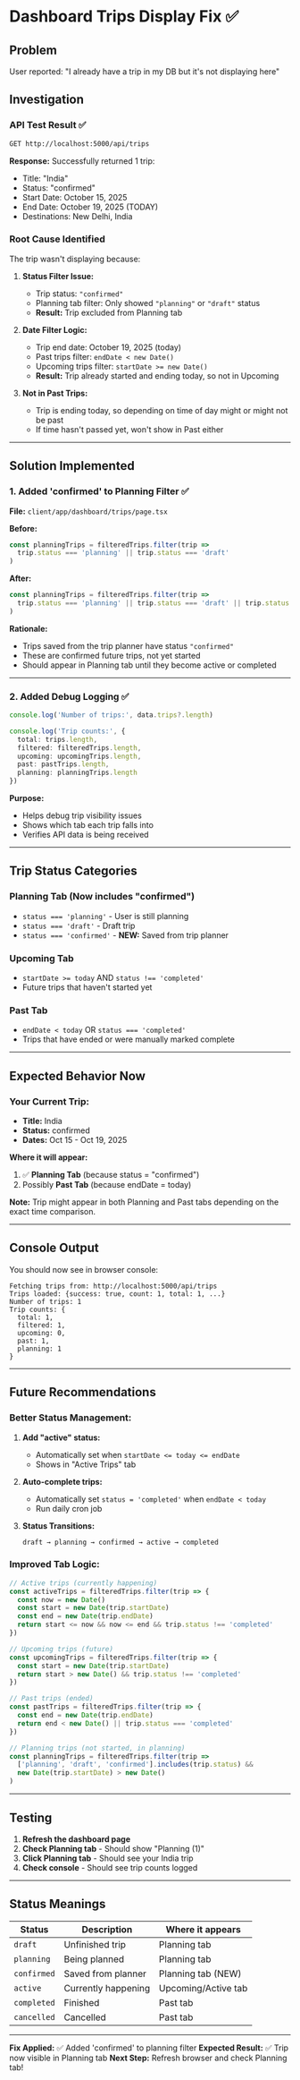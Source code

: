 # Dashboard Trips Display Fix ✅

## Problem
User reported: "I already have a trip in my DB but it's not displaying here"

## Investigation

### API Test Result ✅
```bash
GET http://localhost:5000/api/trips
```

**Response:** Successfully returned 1 trip:
- Title: "India"
- Status: "confirmed"
- Start Date: October 15, 2025
- End Date: October 19, 2025 (TODAY)
- Destinations: New Delhi, India

### Root Cause Identified

The trip wasn't displaying because:

1. **Status Filter Issue:** 
   - Trip status: `"confirmed"`
   - Planning tab filter: Only showed `"planning"` or `"draft"` status
   - **Result:** Trip excluded from Planning tab

2. **Date Filter Logic:**
   - Trip end date: October 19, 2025 (today)
   - Past trips filter: `endDate < new Date()`
   - Upcoming trips filter: `startDate >= new Date()`
   - **Result:** Trip already started and ending today, so not in Upcoming

3. **Not in Past Trips:**
   - Trip is ending today, so depending on time of day might or might not be past
   - If time hasn't passed yet, won't show in Past either

---

## Solution Implemented

### 1. Added 'confirmed' to Planning Filter ✅

**File:** `client/app/dashboard/trips/page.tsx`

**Before:**
```typescript
const planningTrips = filteredTrips.filter(trip => 
  trip.status === 'planning' || trip.status === 'draft'
)
```

**After:**
```typescript
const planningTrips = filteredTrips.filter(trip => 
  trip.status === 'planning' || trip.status === 'draft' || trip.status === 'confirmed'
)
```

**Rationale:**
- Trips saved from the trip planner have status `"confirmed"`
- These are confirmed future trips, not yet started
- Should appear in Planning tab until they become active or completed

---

### 2. Added Debug Logging ✅

```typescript
console.log('Number of trips:', data.trips?.length)

console.log('Trip counts:', {
  total: trips.length,
  filtered: filteredTrips.length,
  upcoming: upcomingTrips.length,
  past: pastTrips.length,
  planning: planningTrips.length
})
```

**Purpose:**
- Helps debug trip visibility issues
- Shows which tab each trip falls into
- Verifies API data is being received

---

## Trip Status Categories

### Planning Tab (Now includes "confirmed")
- `status === 'planning'` - User is still planning
- `status === 'draft'` - Draft trip
- `status === 'confirmed'` - **NEW:** Saved from trip planner

### Upcoming Tab
- `startDate >= today` AND `status !== 'completed'`
- Future trips that haven't started yet

### Past Tab
- `endDate < today` OR `status === 'completed'`
- Trips that have ended or were manually marked complete

---

## Expected Behavior Now

### Your Current Trip:
- **Title:** India
- **Status:** confirmed
- **Dates:** Oct 15 - Oct 19, 2025

**Where it will appear:**
1. ✅ **Planning Tab** (because status = "confirmed")
2. Possibly **Past Tab** (because endDate = today)

**Note:** Trip might appear in both Planning and Past tabs depending on the exact time comparison.

---

## Console Output

You should now see in browser console:

```
Fetching trips from: http://localhost:5000/api/trips
Trips loaded: {success: true, count: 1, total: 1, ...}
Number of trips: 1
Trip counts: {
  total: 1,
  filtered: 1,
  upcoming: 0,
  past: 1,
  planning: 1
}
```

---

## Future Recommendations

### Better Status Management:

1. **Add "active" status:**
   - Automatically set when `startDate <= today <= endDate`
   - Shows in "Active Trips" tab

2. **Auto-complete trips:**
   - Automatically set `status = 'completed'` when `endDate < today`
   - Run daily cron job

3. **Status Transitions:**
   ```
   draft → planning → confirmed → active → completed
   ```

### Improved Tab Logic:

```typescript
// Active trips (currently happening)
const activeTrips = filteredTrips.filter(trip => {
  const now = new Date()
  const start = new Date(trip.startDate)
  const end = new Date(trip.endDate)
  return start <= now && now <= end && trip.status !== 'completed'
})

// Upcoming trips (future)
const upcomingTrips = filteredTrips.filter(trip => {
  const start = new Date(trip.startDate)
  return start > new Date() && trip.status !== 'completed'
})

// Past trips (ended)
const pastTrips = filteredTrips.filter(trip => {
  const end = new Date(trip.endDate)
  return end < new Date() || trip.status === 'completed'
})

// Planning trips (not started, in planning)
const planningTrips = filteredTrips.filter(trip => 
  ['planning', 'draft', 'confirmed'].includes(trip.status) &&
  new Date(trip.startDate) > new Date()
)
```

---

## Testing

1. **Refresh the dashboard page**
2. **Check Planning tab** - Should show "Planning (1)"
3. **Click Planning tab** - Should see your India trip
4. **Check console** - Should see trip counts logged

---

## Status Meanings

| Status | Description | Where it appears |
|--------|-------------|------------------|
| `draft` | Unfinished trip | Planning tab |
| `planning` | Being planned | Planning tab |
| `confirmed` | Saved from planner | Planning tab (NEW) |
| `active` | Currently happening | Upcoming/Active tab |
| `completed` | Finished | Past tab |
| `cancelled` | Cancelled | Past tab |

---

**Fix Applied:** ✅ Added 'confirmed' to planning filter
**Expected Result:** ✅ Trip now visible in Planning tab
**Next Step:** Refresh browser and check Planning tab!
